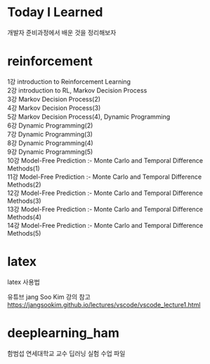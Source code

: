 # Today I Learned
개발자 준비과정에서 배운 것을 정리해보자

# reinforcement
1강 introduction to Reinforcement Learning  
2강 introduction to RL, Markov Decision Process  
3강 Markov Decision Process(2)  
4강 Markov Decision Process(3)  
5강 Markov Decision Process(4), Dynamic Programming  
6강 Dynamic Programming(2)  
7강 Dynamic Programming(3)  
8강 Dynamic Programming(4)  
9강 Dynamic Programming(5)  
10강 Model-Free Prediction :- Monte Carlo and Temporal Difference Methods(1)  
11강 Model-Free Prediction :- Monte Carlo and Temporal Difference Methods(2)  
12강 Model-Free Prediction :- Monte Carlo and Temporal Difference Methods(3)  
13강 Model-Free Prediction :- Monte Carlo and Temporal Difference Methods(4)  
14강 Model-Free Prediction :- Monte Carlo and Temporal Difference Methods(5)  

# latex
latex 사용법

유튜브 jang Soo Kim 강의 참고 https://jangsookim.github.io/lectures/vscode/vscode_lecture1.html 

# deeplearning_ham
함범섭 연세대학교 교수 딥러닝 실험 수업 파일
